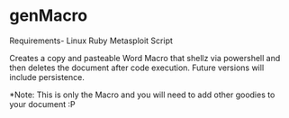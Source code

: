 # genMacro

Requirements-
Linux
Ruby
Metasploit
Script

Creates a copy and pasteable Word Macro that shellz via powershell and then deletes the document after code execution. Future versions will include persistence.

*Note: This is only the Macro and you will need to add other goodies to your document :P

